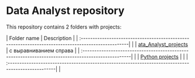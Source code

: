 # Data Analyst repository
This repository contains 2 folders with projects:


| Folder name                                                                                        | Description            | 
| :--------------------------------------------------------------------------------------------------|                        |
| [ata_Analyst_projects](https://github.com/mrKostya19/Data-Analyst/tree/main/Data_Analyst_projects) | с выравниванием справа |
| :--------------------------------------------------------------------------------------------------|                        |
| [Python projects](https://github.com/mrKostya19/Data-Analyst/tree/main/Python%20projects)          |                        |
| :--------------------------------------------------------------------------------------------------|                        |
